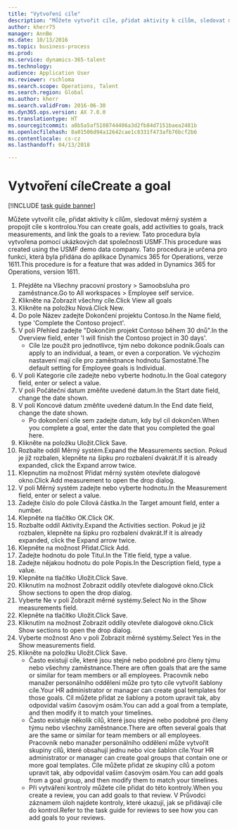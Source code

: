 ```yaml
--- 
title: "Vytvoření cíle"
description: "Můžete vytvořit cíle, přidat aktivity k cílům, sledovat měrný systém a propojit cíle s kontrolou."
author: kherr75
manager: AnnBe
ms.date: 10/13/2016
ms.topic: business-process
ms.prod: 
ms.service: dynamics-365-talent
ms.technology: 
audience: Application User
ms.reviewer: rschloma
ms.search.scope: Operations, Talent
ms.search.region: Global
ms.author: kherr
ms.search.validFrom: 2016-06-30
ms.dyn365.ops.version: AX 7.0.0
ms.translationtype: HT
ms.sourcegitcommit: a8b5a5af5108744406a3d2fb84d7151baea2481b
ms.openlocfilehash: 8a01506d94a12642cae1c8331f473afb76bcf2b6
ms.contentlocale: cs-cz
ms.lasthandoff: 04/13/2018

---
```

# <a name="create-a-goal"></a><span data-ttu-id="8772a-103">Vytvoření cíle</span><span class="sxs-lookup"><span data-stu-id="8772a-103">Create a goal</span></span>

[!INCLUDE [task guide banner](../../includes/task-guide-banner.md)]

<span data-ttu-id="8772a-104">Můžete vytvořit cíle, přidat aktivity k cílům, sledovat měrný systém a propojit cíle s kontrolou.</span><span class="sxs-lookup"><span data-stu-id="8772a-104">You can create goals, add activities to goals, track measurements, and link the goals to a review.</span></span> <span data-ttu-id="8772a-105">Tato procedura byla vytvořena pomocí ukázkových dat společnosti USMF.</span><span class="sxs-lookup"><span data-stu-id="8772a-105">This procedure was created using the USMF demo data company.</span></span> <span data-ttu-id="8772a-106">Tato procedura je určena pro funkci, která byla přidána do aplikace Dynamics 365 for Operations, verze 1611.</span><span class="sxs-lookup"><span data-stu-id="8772a-106">This procedure is for a feature that was added in Dynamics 365 for Operations, version 1611.</span></span>

1. <span data-ttu-id="8772a-107">Přejděte na Všechny pracovní prostory > Samoobsluha pro zaměstnance.</span><span class="sxs-lookup"><span data-stu-id="8772a-107">Go to All workspaces > Employee self service.</span></span>
2. <span data-ttu-id="8772a-108">Klikněte na Zobrazit všechny cíle.</span><span class="sxs-lookup"><span data-stu-id="8772a-108">Click View all goals</span></span>
3. <span data-ttu-id="8772a-109">Klikněte na položku Nová.</span><span class="sxs-lookup"><span data-stu-id="8772a-109">Click New.</span></span>
4. <span data-ttu-id="8772a-110">Do pole Název zadejte Dokončení projektu Contoso.</span><span class="sxs-lookup"><span data-stu-id="8772a-110">In the Name field, type 'Complete the Contoso project'.</span></span>
5. <span data-ttu-id="8772a-111">V poli Přehled zadejte "Dokončím projekt Contoso během 30 dnů".</span><span class="sxs-lookup"><span data-stu-id="8772a-111">In the Overview field, enter 'I will finish the Contoso project in 30 days'.</span></span>
    * <span data-ttu-id="8772a-112">Cíle lze použít pro jednotlivce, tým nebo dokonce podnik.</span><span class="sxs-lookup"><span data-stu-id="8772a-112">Goals can apply to an individual, a team, or even a corporation.</span></span> <span data-ttu-id="8772a-113">Ve výchozím nastavení mají cíle pro zaměstnance hodnotu Samostatné.</span><span class="sxs-lookup"><span data-stu-id="8772a-113">The default setting for Employee goals is Individual.</span></span>  
6. <span data-ttu-id="8772a-114">V poli Kategorie cíle zadejte nebo vyberte hodnotu.</span><span class="sxs-lookup"><span data-stu-id="8772a-114">In the Goal category field, enter or select a value.</span></span>
7. <span data-ttu-id="8772a-115">V poli Počáteční datum změňte uvedené datum.</span><span class="sxs-lookup"><span data-stu-id="8772a-115">In the Start date field, change the date shown.</span></span>
8. <span data-ttu-id="8772a-116">V poli Koncové datum změňte uvedené datum.</span><span class="sxs-lookup"><span data-stu-id="8772a-116">In the End date field, change the date shown.</span></span>
    * <span data-ttu-id="8772a-117">Po dokončení cíle sem zadejte datum, kdy byl cíl dokončen.</span><span class="sxs-lookup"><span data-stu-id="8772a-117">When you complete a goal, enter the date that you completed the goal here.</span></span>  
9. <span data-ttu-id="8772a-118">Klikněte na položku Uložit.</span><span class="sxs-lookup"><span data-stu-id="8772a-118">Click Save.</span></span>
10. <span data-ttu-id="8772a-119">Rozbalte oddíl Měrný systém.</span><span class="sxs-lookup"><span data-stu-id="8772a-119">Expand the Measurements section.</span></span> <span data-ttu-id="8772a-120">Pokud je již rozbalen, klepněte na šipku pro rozbalení dvakrát.</span><span class="sxs-lookup"><span data-stu-id="8772a-120">If it is already expanded, click the Expand arrow twice.</span></span>
11. <span data-ttu-id="8772a-121">Klepnutím na možnost Přidat měrný systém otevřete dialogové okno.</span><span class="sxs-lookup"><span data-stu-id="8772a-121">Click Add measurement to open the drop dialog.</span></span>
12. <span data-ttu-id="8772a-122">V poli Měrný systém zadejte nebo vyberte hodnotu.</span><span class="sxs-lookup"><span data-stu-id="8772a-122">In the Measurement field, enter or select a value.</span></span>
13. <span data-ttu-id="8772a-123">Zadejte číslo do pole Cílová částka.</span><span class="sxs-lookup"><span data-stu-id="8772a-123">In the Target amount field, enter a number.</span></span>
14. <span data-ttu-id="8772a-124">Klepněte na tlačítko OK.</span><span class="sxs-lookup"><span data-stu-id="8772a-124">Click OK.</span></span>
15. <span data-ttu-id="8772a-125">Rozbalte oddíl Aktivity.</span><span class="sxs-lookup"><span data-stu-id="8772a-125">Expand the Activities section.</span></span> <span data-ttu-id="8772a-126">Pokud je již rozbalen, klepněte na šipku pro rozbalení dvakrát.</span><span class="sxs-lookup"><span data-stu-id="8772a-126">If it is already expanded, click the Expand arrow twice.</span></span>
16. <span data-ttu-id="8772a-127">Klepněte na možnost Přidat.</span><span class="sxs-lookup"><span data-stu-id="8772a-127">Click Add.</span></span>
17. <span data-ttu-id="8772a-128">Zadejte hodnotu do pole Titul.</span><span class="sxs-lookup"><span data-stu-id="8772a-128">In the Title field, type a value.</span></span>
18. <span data-ttu-id="8772a-129">Zadejte nějakou hodnotu do pole Popis.</span><span class="sxs-lookup"><span data-stu-id="8772a-129">In the Description field, type a value.</span></span>
19. <span data-ttu-id="8772a-130">Klepněte na tlačítko Uložit.</span><span class="sxs-lookup"><span data-stu-id="8772a-130">Click Save.</span></span>
20. <span data-ttu-id="8772a-131">Kliknutím na možnost Zobrazit oddíly otevřete dialogové okno.</span><span class="sxs-lookup"><span data-stu-id="8772a-131">Click Show sections to open the drop dialog.</span></span>
21. <span data-ttu-id="8772a-132">Vyberte Ne v poli Zobrazit měrné systémy.</span><span class="sxs-lookup"><span data-stu-id="8772a-132">Select No in the Show measurements field.</span></span>
22. <span data-ttu-id="8772a-133">Klepněte na tlačítko Uložit.</span><span class="sxs-lookup"><span data-stu-id="8772a-133">Click Save.</span></span>
23. <span data-ttu-id="8772a-134">Kliknutím na možnost Zobrazit oddíly otevřete dialogové okno.</span><span class="sxs-lookup"><span data-stu-id="8772a-134">Click Show sections to open the drop dialog.</span></span>
24. <span data-ttu-id="8772a-135">Vyberte možnost Ano v poli Zobrazit měrné systémy.</span><span class="sxs-lookup"><span data-stu-id="8772a-135">Select Yes in the Show measurements field.</span></span>
25. <span data-ttu-id="8772a-136">Klikněte na položku Uložit.</span><span class="sxs-lookup"><span data-stu-id="8772a-136">Click Save.</span></span>
    * <span data-ttu-id="8772a-137">Často existují cíle, které jsou stejné nebo podobné pro členy týmu nebo všechny zaměstnance.</span><span class="sxs-lookup"><span data-stu-id="8772a-137">There are often goals that are the same or similar for team members or all employees.</span></span>     <span data-ttu-id="8772a-138">Pracovník nebo manažer personálního oddělení může pro tyto cíle vytvořit šablony cíle.</span><span class="sxs-lookup"><span data-stu-id="8772a-138">Your HR administrator or manager can create goal templates for those goals.</span></span> <span data-ttu-id="8772a-139">Cíl můžete přidat ze šablony a potom upravit tak, aby odpovídal vašim časovým osám.</span><span class="sxs-lookup"><span data-stu-id="8772a-139">You can add a goal from a template, and then modify it to match your timelines.</span></span>  
    * <span data-ttu-id="8772a-140">Často existuje několik cílů, které jsou stejné nebo podobné pro členy týmu nebo všechny zaměstnance.</span><span class="sxs-lookup"><span data-stu-id="8772a-140">There are often several goals that are the same or similar for team members or all employees.</span></span>     <span data-ttu-id="8772a-141">Pracovník nebo manažer personálního oddělení může vytvořit skupiny cílů, které obsahují jednu nebo více šablon cíle.</span><span class="sxs-lookup"><span data-stu-id="8772a-141">Your HR administrator or manager can create goal groups that contain one or more goal templates.</span></span> <span data-ttu-id="8772a-142">Cíle můžete přidat ze skupiny cílů a potom upravit tak, aby odpovídal vašim časovým osám.</span><span class="sxs-lookup"><span data-stu-id="8772a-142">You can add goals from a goal group, and then modify them to match your timelines.</span></span>  
    * <span data-ttu-id="8772a-143">Při vytváření kontroly můžete cíle přidat do této kontroly.</span><span class="sxs-lookup"><span data-stu-id="8772a-143">When you create a review, you can add goals to that review.</span></span> <span data-ttu-id="8772a-144">V Průvodci záznamem úloh najdete kontroly, které ukazují, jak se přidávají cíle do kontrol.</span><span class="sxs-lookup"><span data-stu-id="8772a-144">Refer to the task guide for reviews to see how you can add goals to your reviews.</span></span>  


